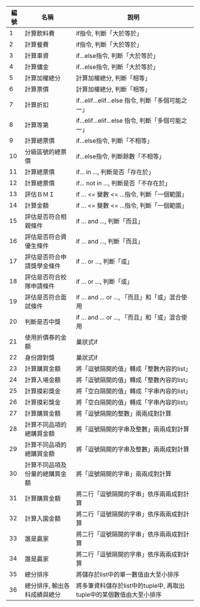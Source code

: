 |編號 | 名稱 | 說明  |
|-----|--------|-----------|
| 1   |計算飲料費 | if指令, 判斷「大於等於」     |
| 2   |計算餐費 | if指令, 判斷「大於等於」    |
| 3   |計算車資 | if...else指令, 判斷「大於等於」    |
| 4   |計算傭金 | if...else指令, 判斷「大於等於」   |
| 5   |計算加權總分 |計算加權總分, 判斷「相等」   |
| 6   |計算票價 | 計算加權總分, 判斷「相等」   |
| 7   |計算折扣 | if...elif...elif...else 指令, 判斷「多個可能之一」    |
| 8   |計算等第 | if...elif...elif...else 指令, 判斷「多個可能之一」    |
| 9   |計算總票價 | if...else指令, 判斷「不相等」   |
| 10   |分級區號的總票價 | if...else指令, 判斷餘數「不相等」     |
| 11   |計算總票價 | if... in ..., 判斷是否「存在於」    |
| 12   |計算總票價 | if... not in ..., 判斷是否「不存在於」     |
| 13   |評估ＢＭＩ | if ... <= 變數 <= ...指令, 判斷「一個範圍」    |
| 14   |計算金額 |  if ... <= 變數 <= ...指令, 判斷「一個範圍」   |
| 15   |評估是否符合相親條件 |  if ... and ..., 判斷「而且」   |
| 16   |評估是否符合資優生條件 |  if ... and ..., 判斷「而且」   |
| 17   |評估是否符合申請獎學金條件 |  if ... or ..., 判斷「或」   |
| 18   |評估是否符合校隊申請條件 |  if ... or ..., 判斷「或」   |
| 19   |評估是否符合面試條件 |   if ... and ... or ..., 「而且」和「或」混合使用   |
| 20   |判斷是否中獎 |  if ... and ... or ..., 「而且」和「或」混合使用   |
| 21   |使用折價券的金額 |  巢狀式if   |
| 22   |身份證對獎 |  巢狀式if   |
| 23   |計算購買金額 |  將「逗號隔開的值」轉成「整數內容的list」   |
| 24   |計算入場金額 |  將「逗號隔開的值」轉成「整數內容的list」   |
| 25   |計算摸彩獎金 |  將「空白隔開的值」轉成「字串內容的list」   |
| 26   |計算摸彩獎金 |  將「空白隔開的值」轉成「字串內容的list」  |
| 27   |計算購買金額 |  將「逗號隔開的整數」兩兩成對計算  |
| 28   |計算不同品項的總購買金額 |  將「逗號隔開的字串及整數」兩兩成對計算  |
| 29   |計算不同品項的總購買金額 |  將「逗號隔開的字串及整數」兩兩成對計算  |
| 30   |計算不同品項及份量的總購買金額 |  將「逗號隔開的字串」兩兩成對計算  |
| 31   |計算購買金額 |  將二行「逗號隔開的字串」依序兩兩成對計算  |
| 32   |計算入園金額 |  將二行「逗號隔開的字串」依序兩兩成對計算  |
| 33   |誰是贏家 |  將二行「逗號隔開的字串」依序兩兩成對計算  |
| 34   |誰是贏家 |  將二行「逗號隔開的字串」依序兩兩成對計算  |
| 35   |總分排序 |  將儲存於list中的單一數值由大至小排序  |
| 36   |總分排序, 輸出各科成績與總分 |  將多筆資料儲存於list中的tuple中, 再取出tuple中的某個數值由大至小排序  |
